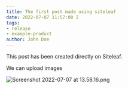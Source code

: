 ```yaml
---
title: The first post made using siteleaf
date: 2022-07-07 11:57:00 Z
tags:
- release
- example-product
author: John Doe
---
```


This post has been created directly on Siteleaf.

We can upload images

![Screenshot 2022-07-07 at 13.58.16.png](/uploads/Screenshot%202022-07-07%20at%2013.58.16.png)

